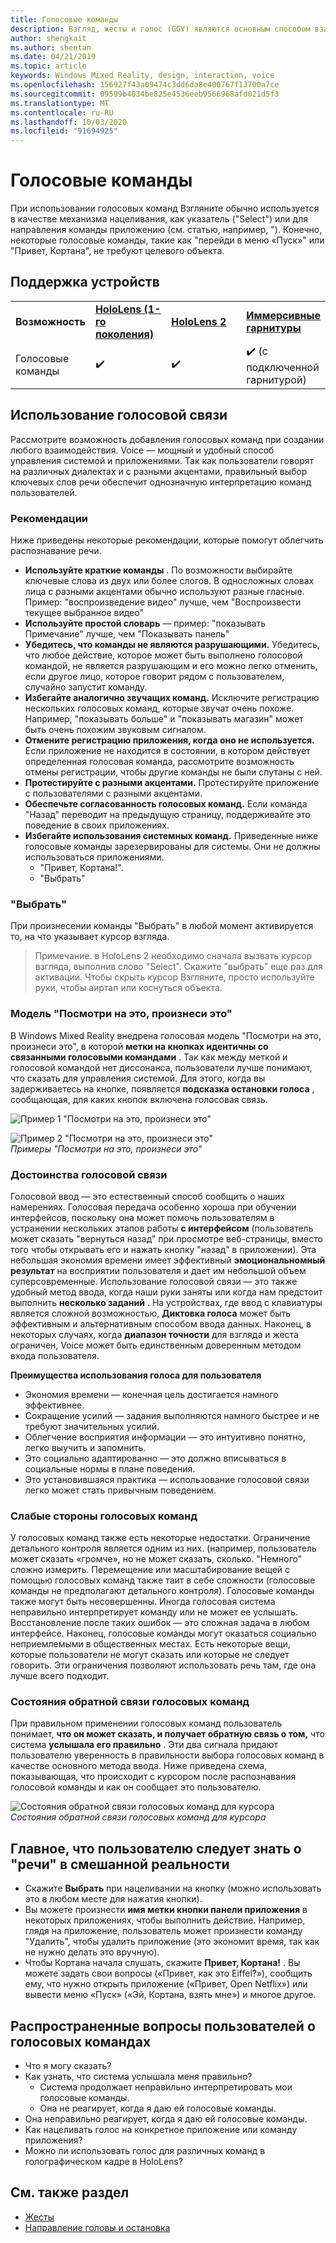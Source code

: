 ```yaml
---
title: Голосовые команды
description: Взгляд, жесты и голос (GGV) являются основным способом взаимодействия в HoloLens. Эта статья содержит подробное руководство по проектированию голосовой связи.
author: shengkait
ms.author: shentan
ms.date: 04/21/2019
ms.topic: article
keywords: Windows Mixed Reality, design, interaction, voice
ms.openlocfilehash: 156927f43a09474c3dd6da8e400767f13700a7ce
ms.sourcegitcommit: 09599b4034be825e4536eeb9566968afd021d5f3
ms.translationtype: MT
ms.contentlocale: ru-RU
ms.lasthandoff: 10/03/2020
ms.locfileid: "91694925"
---
```

# <a name="voice-commanding"></a>Голосовые команды

При использовании голосовых команд Взгляните обычно используется в качестве механизма нацеливания, как указатель ("Select") или для направления команды приложению (см. статью, например, "). Конечно, некоторые голосовые команды, такие как "перейди в меню «Пуск»" или "Привет, Кортана", не требуют целевого объекта.


## <a name="device-support"></a>Поддержка устройств

<table>
    <colgroup>
    <col width="25%" />
    <col width="25%" />
    <col width="25%" />
    <col width="25%" />
    </colgroup>
    <tr>
        <td><strong>Возможность</strong></td>
        <td><a href="../hololens-hardware-details.md"><strong>HoloLens (1-го поколения)</strong></a></td>
        <td><a href="https://docs.microsoft.com/hololens/hololens2-hardware"><strong>HoloLens 2</strong></td>
        <td><a href="../discover/immersive-headset-hardware-details.md"><strong>Иммерсивные гарнитуры</strong></a></td>
    </tr>
     <tr>
        <td>Голосовые команды</td>
        <td>✔️</td>
        <td>✔️</td>
        <td>✔️ (с подключенной гарнитурой)</td>
    </tr>
</table>



## <a name="how-to-use-voice"></a>Использование голосовой связи

Рассмотрите возможность добавления голосовых команд при создании любого взаимодействия. Voice — мощный и удобный способ управления системой и приложениями. Так как пользователи говорят на различных диалектах и с разными акцентами, правильный выбор ключевых слов речи обеспечит однозначную интерпретацию команд пользователей.

### <a name="best-practices"></a>Рекомендации

Ниже приведены некоторые рекомендации, которые помогут облегчить распознавание речи.
* **Используйте краткие команды** . По возможности выбирайте ключевые слова из двух или более слогов. В односложных словах лица с разными акцентами обычно используют разные гласные. Пример: "воспроизведение видео" лучше, чем "Воспроизвести текущее выбранное видео"
* **Используйте простой словарь** — пример: "показывать Примечание" лучше, чем "Показывать панель"
* **Убедитесь, что команды не являются разрушающими.** Убедитесь, что любое действие, которое может быть выполнено голосовой командой, не является разрушающим и его можно легко отменить, если другое лицо, которое говорит рядом с пользователем, случайно запустит команду.
* **Избегайте аналогично звучащих команд.** Исключите регистрацию нескольких голосовых команд, которые звучат очень похоже. Например, "показывать больше" и "показывать магазин" может быть очень похожим звуковым сигналом.
* **Отмените регистрацию приложения, когда оно не используется.** Если приложение не находится в состоянии, в котором действует определенная голосовая команда, рассмотрите возможность отмены регистрации, чтобы другие команды не были спутаны с ней.
* **Протестируйте с разными акцентами.** Протестируйте приложение с пользователями с разными акцентами.
* **Обеспечьте согласованность голосовых команд.** Если команда "Назад" переводит на предыдущую страницу, поддерживайте это поведение в своих приложениях.
* **Избегайте использования системных команд.** Приведенные ниже голосовые команды зарезервированы для системы. Они не должны использоваться приложениями.
   * "Привет, Кортана!".
   * "Выбрать"

### <a name="select"></a>"Выбрать"

При произнесении команды "Выбрать" в любой момент активируется то, на что указывает курсор взгляда. 

>Примечание. в HoloLens 2 необходимо сначала вызвать курсор взгляда, выполнив слово "Select". Скажите "выбрать" еще раз для активации. Чтобы скрыть курсор Взгляните, просто используйте руки, чтобы аиртап или коснуться объекта. 

### <a name="see-it-say-it"></a>Модель "Посмотри на это, произнеси это"

В Windows Mixed Reality внедрена голосовая модель "Посмотри на это, произнеси это", в которой **метки на кнопках идентичны со связанными голосовыми командами** . Так как между меткой и голосовой командой нет диссонанса, пользователи лучше понимают, что сказать для управления системой. Для этого, когда вы задерживаетесь на кнопке, появляется **подсказка остановки голоса** , сообщающая, для каких кнопок включена голосовая связь.


![Пример 1 "Посмотри на это, произнеси это"](../design/images/voice-seeitsayit1-640px.jpg)

![Пример 2 "Посмотри на это, произнеси это"](../design/images/voice-seeitsayit2-640px.jpg)<br>
*Примеры "Посмотри на это, произнеси это"*

### <a name="voices-strengths"></a>Достоинства голосовой связи

Голосовой ввод — это естественный способ сообщить о наших намерениях. Голосовая передача особенно хороша при обучении интерфейсов, поскольку она может помочь пользователям в устранении нескольких этапов работы **с интерфейсом** (пользователь может сказать "вернуться назад" при просмотре веб-страницы, вместо того чтобы открывать его и нажать кнопку "назад" в приложении). Эта небольшая экономия времени имеет эффективный **эмоциональномный результат** на восприятии пользователя и дает им небольшой объем суперсовременные. Использование голосовой связи — это также удобный метод ввода, когда наши руки заняты или когда нам предстоит выполнить **несколько заданий** . На устройствах, где ввод с клавиатуры является сложной возможностью, **Диктовка голоса** может быть эффективным и альтернативным способом ввода данных. Наконец, в некоторых случаях, когда **диапазон точности** для взгляда и жеста ограничен, Voice может быть единственным доверенным методом входа пользователя.

**Преимущества использования голоса для пользователя**
* Экономия времени — конечная цель достигается намного эффективнее.
* Сокращение усилий — задания выполняются намного быстрее и не требуют значительных усилий.
* Облегчение восприятия информации — это интуитивно понятно, легко выучить и запомнить.
* Это социально адаптированно — это должно вписываться в социальные нормы в плане поведения.
* Это установившаяся практика — использование голосовой связи легко может стать привычным поведением.

### <a name="voices-weaknesses"></a>Слабые стороны голосовых команд

У голосовых команд также есть некоторые недостатки. Ограничение детального контроля является одним из них. (например, пользователь может сказать «громче», но не может сказать, сколько. "Немного" сложно измерить. Перемещение или масштабирование вещей с помощью голосовых команд также таит в себе сложности (голосовые команды не предполагают детального контроля). Голосовые команды также могут быть несовершенны. Иногда голосовая система неправильно интерпретирует команду или не может ее услышать. Восстановление после таких ошибок — это сложная задача в любом интерфейсе. Наконец, голосовые команды могут оказаться социально неприемлемыми в общественных местах. Есть некоторые вещи, которые пользователи не могут сказать или которые не следует говорить. Эти ограничения позволяют использовать речь там, где она лучше всего подходит.

### <a name="voice-feedback-states"></a>Состояния обратной связи голосовых команд

При правильном применении голосовых команд пользователь понимает, **что он может сказать, и получает обратную связь о том,** что система **услышала его правильно** . Эти два сигнала придают пользователю уверенность в правильности выбора голосовых команд в качестве основного метода ввода. Ниже приведена схема, показывающая, что происходит с курсором после распознавания голосовой команды и как он сообщает это пользователю.

![Состояния обратной связи голосовых команд для курсора](../design/images/voicefeedbackstates.png)<br>
*Состояния обратной связи голосовых команд для курсора*

## <a name="top-things-users-should-know-about-speech-in-mixed-reality"></a>Главное, что пользователю следует знать о "речи" в смешанной реальности
* Скажите **Выбрать** при нацеливании на кнопку (можно использовать это в любом месте для нажатия кнопки).
* Вы можете произнести **имя метки кнопки панели приложения** в некоторых приложениях, чтобы выполнить действие. Например, глядя на приложение, пользователь может произнести команду "Удалить", чтобы удалить приложение (это экономит время, так как не нужно делать это вручную).
* Чтобы Кортана начала слушать, скажите **Привет, Кортана!** . Вы можете задать свои вопросы («Привет, как это Eiffel?»), сообщить ему, что нужно открыть приложение («Привет, Open Netflix») или вывести меню «Пуск» («Эй, Кортана, взять мне») и многое другое.

## <a name="common-questions-and-concerns-users-have-about-voice"></a>Распространенные вопросы пользователей о голосовых командах
* Что я могу сказать?
* Как узнать, что система услышала меня правильно?
   * Система продолжает неправильно интерпретировать мои голосовые команды.
   * Она не реагирует, когда я даю ей голосовые команды.
* Она неправильно реагирует, когда я даю ей голосовые команды.
* Как нацеливать голос на конкретное приложение или команду приложения?
* Можно ли использовать голос для различных команд в голографическом кадре в HoloLens?

## <a name="see-also"></a>См. также раздел
* [Жесты](../design/gaze-and-commit.md#composite-gestures)
* [Направление головы и остановка](../design/gaze-and-dwell.md)
